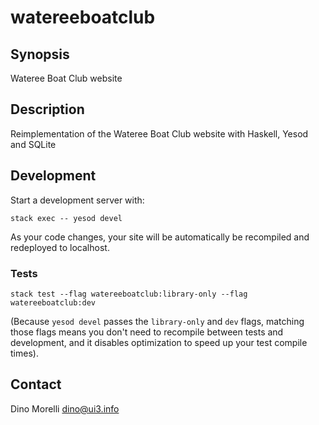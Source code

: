 # watereeboatclub


## Synopsis

Wateree Boat Club website


## Description

Reimplementation of the Wateree Boat Club website with Haskell, Yesod and SQLite


## Development

Start a development server with:

```
stack exec -- yesod devel
```

As your code changes, your site will be automatically be recompiled and
redeployed to localhost.


### Tests

```
stack test --flag watereeboatclub:library-only --flag watereeboatclub:dev
```

(Because `yesod devel` passes the `library-only` and `dev` flags, matching
those flags means you don't need to recompile between tests and development,
and it disables optimization to speed up your test compile times).


## Contact

Dino Morelli <dino@ui3.info>
